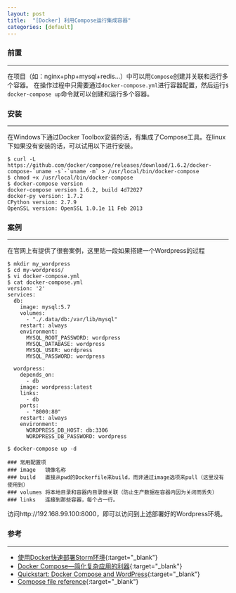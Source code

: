 ```yaml
---
layout: post
title:  "[Docker] 利用Compose运行集成容器"
categories: [default]
---
```


### 前置
-----------------------------

在项目（如：nginx+php+mysql+redis...）中可以用`Compose`创建并关联和运行多个容器。
在操作过程中只需要通过`docker-compose.yml`进行容器配置，然后运行`$ docker-compose up`命令就可以创建和运行多个容器。


### 安装
-----------------------------

在Windows下通过Docker Toolbox安装的话，有集成了Compose工具。在linux下如果没有安装的话，可以试用以下进行安装。

```
$ curl -L https://github.com/docker/compose/releases/download/1.6.2/docker-compose-`uname -s`-`uname -m` > /usr/local/bin/docker-compose
$ chmod +x /usr/local/bin/docker-compose
$ docker-compose version
docker-compose version 1.6.2, build 4d72027
docker-py version: 1.7.2
CPython version: 2.7.9
OpenSSL version: OpenSSL 1.0.1e 11 Feb 2013
```


### 案例
-----------------------------

在官网上有提供了很套案例，这里贴一段如果搭建一个Wordpress的过程

```
$ mkdir my_wordpress
$ cd my-wordpress/
$ vi docker-compose.yml
$ cat docker-compose.yml
version: '2'
services:
  db:
    image: mysql:5.7
    volumes:
      - "./.data/db:/var/lib/mysql"
    restart: always
    environment:
      MYSQL_ROOT_PASSWORD: wordpress
      MYSQL_DATABASE: wordpress
      MYSQL_USER: wordpress
      MYSQL_PASSWORD: wordpress

  wordpress:
    depends_on:
      - db
    image: wordpress:latest
    links:
      - db
    ports:
      - "8000:80"
    restart: always
    environment:
      WORDPRESS_DB_HOST: db:3306
      WORDPRESS_DB_PASSWORD: wordpress

$ docker-compose up -d

### 常用配置项
### image   镜像名称
### build   直接从pwd的Dockerfile来build，而非通过image选项来pull（这里没有使用到）
### volumes 将本地目录和容器内目录做关联（防止生产数据在容器内因为关闭而丢失）
### links   连接到那些容器，每个占一行。
```

访问http://192.168.99.100:8000，即可以访问到上述部署好的Wordpress环境。


### 参考
-----------------------------

* [使用Docker快速部署Storm环境](http://www.tnidea.com/deploy-storm-by-docker.html){:target="_blank"}
* [Docker Compose—简化复杂应用的利器](http://debugo.com/docker-compose){:target="_blank"}
* [Quickstart: Docker Compose and WordPress](https://docs.docker.com/compose/wordpress/){:target="_blank"}
* [Compose file reference](https://docs.docker.com/compose/compose-file){:target="_blank"}
